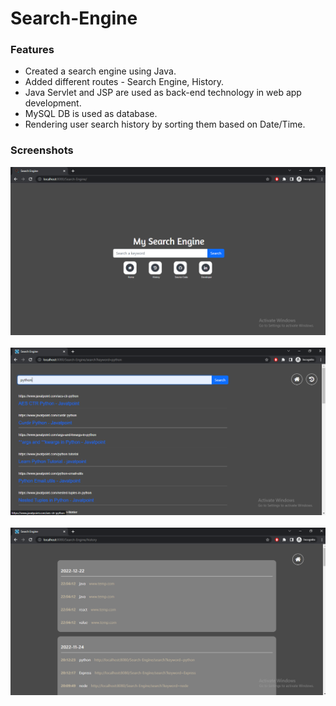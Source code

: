 # Search-Engine


<h3>Features</h3>
 <ul>
  <li>Created a search engine using Java.</li>
  <li>Added different routes - Search Engine, History.</li>
  <li>Java Servlet and JSP are used as back-end technology in web app development.</li>
  <li>MySQL DB is used as database.</li>
  <li>Rendering user search history by sorting them based on Date/Time.</li>
 </ul>


<h3>Screenshots</h3>
 <p align="center">
  <img src="/src/screenshots/s1.png" width="700" title="HomePage" alt="Web-App">
  <br><br>
  <img src="/src/screenshots/s2.png" width="700" title="Search Results" alt="Search Results">
  <br><br>
  <img src="/src/screenshots/s3.png" width="700" title="History" alt="History">
 </p>

